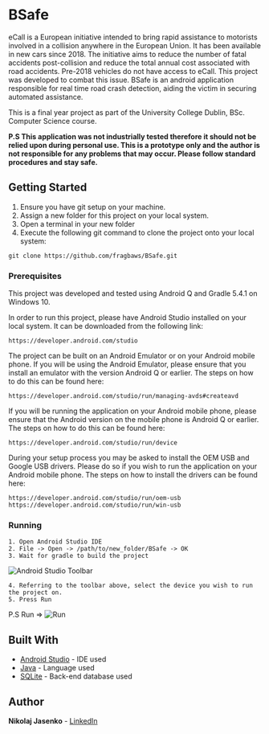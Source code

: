 # BSafe

eCall is a European initiative intended to bring rapid assistance to motorists involved in a collision anywhere in the European Union. It has been available in new cars since 2018. The initiative aims to reduce the number of fatal accidents post-collision and reduce the total annual cost associated with road accidents. Pre-2018 vehicles do not have access to eCall. This project was developed to combat this issue. BSafe is an android application responsible for real time road crash detection, aiding the victim in securing automated assistance. 

This is a final year project as part of the University College Dublin, BSc. Computer Science course. 

**P.S This application was not industrially tested therefore it should not be relied upon during personal use. This is a prototype only and the author is not responsible for any problems that may occur. Please follow standard procedures and stay safe.**

## Getting Started

1. Ensure you have git setup on your machine.
2. Assign a new folder for this project on your local system.
3. Open a terminal in your new folder
4. Execute the following git command to clone the project onto your local system:

```
git clone https://github.com/fragbaws/BSafe.git
```

### Prerequisites

This project was developed and tested using Android Q and Gradle 5.4.1 on Windows 10.

In order to run this project, please have Android Studio installed on your local system. It can be downloaded from the following link:
```
https://developer.android.com/studio
```

The project can be built on an Android Emulator or on your Android mobile phone. If you will be using the Android Emulator, please ensure that you install an emulator with the version Android Q or earlier. The steps on how to do this can be found here:
```
https://developer.android.com/studio/run/managing-avds#createavd
```

If you will be running the application on your Android mobile phone, please ensure that the Android version on the mobile phone is Android Q or earlier. The steps on how to do this can be found here:
```
https://developer.android.com/studio/run/device
```

During your setup process you may be asked to install the OEM USB and Google USB drivers. Please do so if you wish to run the application on your Android mobile phone. The steps on how to install the drivers can be found here:
```
https://developer.android.com/studio/run/oem-usb
https://developer.android.com/studio/run/win-usb
```

### Running

```
1. Open Android Studio IDE
2. File -> Open -> /path/to/new_folder/BSafe -> OK
3. Wait for gradle to build the project
```
![Android Studio Toolbar](https://developer.android.com/studio/images/run/deploy-run-app.png)

```
4. Referring to the toolbar above, select the device you wish to run the project on.
5. Press Run
```
P.S Run => ![Run](https://developer.android.com/studio/images/buttons/toolbar-run.png)

## Built With

* [Android Studio](https://developer.android.com/) - IDE used
* [Java](https://www.java.com/en/download/) - Language used
* [SQLite](https://www.sqlite.org/index.html) - Back-end database used

## Author

**Nikolaj Jasenko** - [LinkedIn](https://www.linkedin.com/in/nikolajjasenko/)
